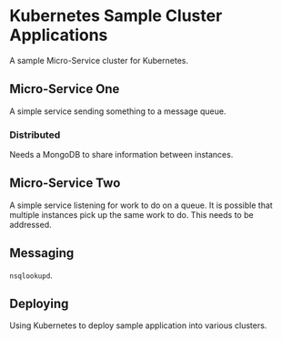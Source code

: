# Kubernetes Sample Cluster Applications

A sample Micro-Service cluster for Kubernetes.

## Micro-Service One

A simple service sending something to a message queue.

### Distributed

Needs a MongoDB to share information between instances.

## Micro-Service Two

A simple service listening for work to do on a queue. It is possible that multiple instances pick up the same work to do.
This needs to be addressed.

## Messaging

`nsqlookupd`.

## Deploying

Using Kubernetes to deploy sample application into various clusters.
